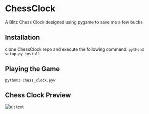 # ChessClock
A Blitz Chess Clock designed using pygame to save me a few bucks

## Installation
clone ChessClock repo and execute the following command:
```python3 setup.py install```

## Playing the Game
```python3 chess_clock.pyw```

## Chess Clock Preview                                                        
![alt text](https://github.com/thomasmburke/ChessClock/blob/master/images/chess_clock.png)
